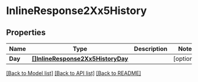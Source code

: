 # InlineResponse2Xx5History

## Properties

Name | Type | Description | Notes
------------ | ------------- | ------------- | -------------
**Day** | [**[]InlineResponse2Xx5HistoryDay**](inline_response_2XX_5_history_day.md) |  | [optional] 

[[Back to Model list]](../README.md#documentation-for-models) [[Back to API list]](../README.md#documentation-for-api-endpoints) [[Back to README]](../README.md)



